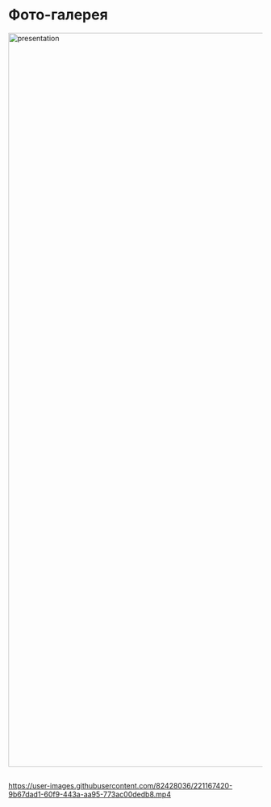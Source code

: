 # Фото-галерея

<img width="1455" alt="presentation" src="https://user-images.githubusercontent.com/82428036/221167841-bb7f2159-aa91-46c0-844c-d22251a8871f.png">

## 

https://user-images.githubusercontent.com/82428036/221167420-9b67dad1-60f9-443a-aa95-773ac00dedb8.mp4


